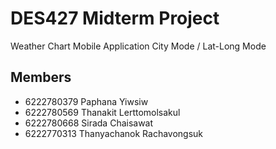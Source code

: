 # DES427 Midterm Project
Weather Chart Mobile Application
City Mode / Lat-Long Mode

## Members
* 6222780379 Paphana Yiwsiw
* 6222780569 Thanakit Lerttomolsakul
* 6222780668 Sirada Chaisawat
* 6222770313 Thanyachanok Rachavongsuk